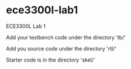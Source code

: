 # ece3300l-lab1

ECE3300L Lab 1

Add your testbench code under the directory 'tb/'

Add you source code under the directory 'rtl/'

Starter code is in the directory 'skel/'
